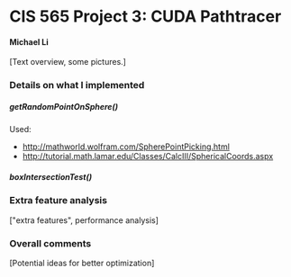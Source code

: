 CIS 565 Project 3: CUDA Pathtracer
==================================

#### Michael Li

[Text overview, some pictures.]






### Details on what I implemented

##### getRandomPointOnSphere()

Used:

* http://mathworld.wolfram.com/SpherePointPicking.html
* http://tutorial.math.lamar.edu/Classes/CalcIII/SphericalCoords.aspx


##### boxIntersectionTest()







### Extra feature analysis

["extra features", performance analysis]







### Overall comments

[Potential ideas for better optimization]
